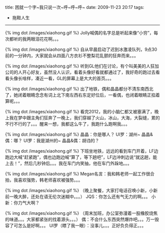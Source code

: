 title: 困就一个字~我只说一次~呼~呼~呼~
date: 2009-11-23 20:17
tags: 
- 拖鞋人生
---

{% img dot /images/xiaohong.gif %} Jolly喊偶的名字总是听起来像“小穷”，每次都听的我两眼泪花花啊。。。

{% img dot /images/xiaohong.gif %} 自从早晨启动了迟到冰激凌队列，9点30前的一分钟内，大家就会从四面八方衣衫不整梨花乱颤的狂奔而来。。。

{% img dot /images/xiaohong.gif %} 听到GL他们在讨论，有个叫美美的人狂加公司的人开心好友，虽然没人认识，看着头像好看就都通过了，我好奇的跑过去看看头像长啥样，凑近一看，GL的屏幕上是大大的首页。。。

{% img dot /images/xiaohong.gif %} 出了地铁，偶和晶晶都分不清东南西北了，她闭着眼睛念念有词上北下南左西右东定好位后，一看偶，也闭着眼睛正掐着算呢。。。

{% img dot /images/xiaohong.gif %} 看完2012，我的小脑仁都又被塞满了，晚上我在梦中跟主角们狂奔了一晚上，我们穿越了火山，冰山，大海，大裂缝，累的不行不行的了。。。醒来一想，我都这么牛了，我跑什么跑啊我。。。

{% img dot /images/xiaohong.gif %} 
晶晶：你是哪人？
UI罗：湖州~
晶晶&偶：哪？
UI罗：我是湖州的~
晶晶&偶：胡诌的？

{% img dot /images/xiaohong.gif %} 下班坐地铁，远远的看到车门开着，LF边跑边大喊“赶紧跑”，偶也边跑边喊“算了，等下趟吧”，LF边冲刺边说“就这趟，能上去！”，然后几秒钟后。。。我在车门内笑抽，他在车门外跺地。。。

{% img dot /images/xiaohong.gif %} Megan名言：我和韩老师一起工作很合拍，我喜欢强势，韩老师喜欢被强势。。。

{% img dot /images/xiaohong.gif %} （晚上聚餐，大家打电话召唤小新，小新前一晚大醉，还处在语无伦次迷糊中。。。）
JQS：你怎么还有气无力的啊。。。
小新：你力气大啊？

{% img dot /images/xiaohong.gif %} （周末加班，办公室弥漫着一股橡胶烧焦的味道。。。大家都紧张的找着源头。。。）
偶：不会什么东西突然爆炸吧。。。万一毁容了可怎么是好啊。。。
UI罗（瞟了我一眼）：没事儿。。。正好负负得正。。。